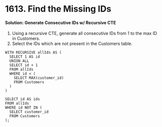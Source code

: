 # 1613. Find the Missing IDs

#### Solution: Generate Consecutive IDs w/ Recursive CTE

1. Using a recursive CTE, generate all consecutive IDs from 1 to the max ID in Customers.  
2. Select the IDs which are not present in the Customers table.

```
WITH RECURSIVE allIds AS (
  SELECT 1 AS id
  UNION ALL
  SELECT id + 1 
  FROM allIds 
  WHERE id < (
    SELECT MAX(customer_id) 
    FROM Customers
  )
)

SELECT id AS ids
FROM allIds
WHERE id NOT IN (
  SELECT customer_id
  FROM Customers
);
```